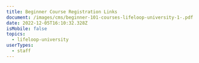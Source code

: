 ```yaml
---
title: Beginner Course Registration Links
document: /images/cms/beginner-101-courses-lifeloop-university-1-.pdf
date: 2022-12-05T16:10:32.328Z
isMobile: false
topics:
  - lifeloop-university
userTypes:
  - staff
---
```

